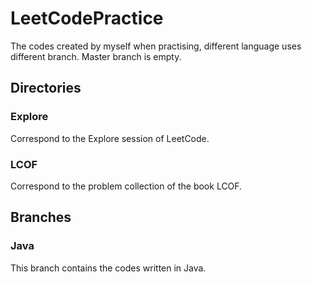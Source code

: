 # LeetCodePractice
The codes created by myself when practising, different language uses different branch. Master branch is empty.

## Directories
### Explore
Correspond to the Explore session of LeetCode.

### LCOF
Correspond to the problem collection of the book LCOF.

## Branches
### Java
This branch contains the codes written in Java.
